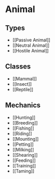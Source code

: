 # Animal

## Types

- [[Passive Animal]]
- [[Neutral Animal]]
- [[Hostile Animal]]

## Classes

- [[Mammal]]
- [[Insect]]
- [[Reptile]]

## Mechanics

- [[Hunting]]
- [[Breeding]]
- [[Fishing]]
- [[Riding]]
- [[Mounting]]
- [[Petting]]
- [[Milking]]
- [[Shearing]]
- [[Feeding]]
- [[Training]]
- [[Taming]]
